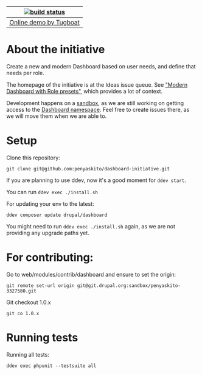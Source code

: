 | [![build status](https://github.com/penyaskito/dashboard-initiative/actions/workflows/ci.yml/badge.svg)](https://github.com/penyaskito/dashboard-initiative/actions/workflows/ci.yml) |
|---------------------------------------------------------------------------------------------------------------------------------------------------------------------------------------|
| [Online demo by Tugboat](https://main-ps44ayjkzq3gdy5zk1fifpraj8ctkihy.tugboatqa.com/)                                                                                 |


About the initiative
====

Create a new and modern Dashboard based on user needs, and define that needs per role.

The homepage of the initiative is at the Ideas issue queue. See ["Modern Dashboard with Role presets"](https://www.drupal.org/project/ideas/issues/3244581), which provides a lot of context.

Development happens on a [sandbox](https://www.drupal.org/sandbox/penyaskito/3327580), as we are still working on getting access to
the [Dashboard namespace](https://www.drupal.org/project/dashboard). Feel free to create issues there, as we will move them when we are able to.


Setup
====


Clone this repository:

```
git clone git@github.com:penyaskito/dashboard-initiative.git
```
If you are planning to use ddev, now it's a good moment for ```ddev start```.

You can run ```ddev exec ./install.sh```

For updating your env to the latest:

```
ddev composer update drupal/dashboard
```

You might need to run ```ddev exec ./install.sh``` again, as we are not providing
any upgrade paths yet.

For contributing:
====

Go to web/modules/contrib/dashboard and ensure to set the origin:

```
git remote set-url origin git@git.drupal.org:sandbox/penyaskito-3327580.git
```

Git checkout 1.0.x

```
git co 1.0.x
```

Running tests
====

Running all tests:

```
ddev exec phpunit --testsuite all
```

